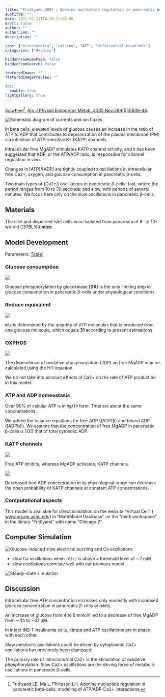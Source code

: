 ```yaml
---
title: "Fridlyand 2005 : Adenine nucleotide regulation in pancreatic beta-cells: modeling of ATP/ADP-Ca2+ interactions"
subtitle: ""
date: 2021-07-21T14:29:11+08:00
draft: false
author: ""
authorLink: ""
description: ""

tags: ["mitochondria", "calcium", "ATP", "differential equations"]
categories: ["Reading"]

hiddenFromHomePage: false
hiddenFromSearch: false

featuredImage: ""
featuredImagePreview: ""

toc:
  enable: true
lightgallery: true
---
```


[Sciwheel](https://sciwheel.com/work/#/items/8283971)[^Fridlyand2005], [Am J Physiol Endocrinol Metab. 2005 Nov;289(5):E839-48](https://journals.physiology.org/doi/full/10.1152/ajpendo.00595.2004).

[^Fridlyand2005]: Fridlyand LE, Ma L, Philipson LH. Adenine nucleotide regulation in pancreatic beta-cells: modeling of ATP/ADP-Ca2+ interactions.

<!--more-->

![](https://journals.physiology.org/cms/10.1152/ajpendo.00595.2004/asset/images/large/zh10110543410001.jpeg "Schematic diagram of currents and ion fluxes")

In beta cells, elevated levels of glucose causes an increase in the ratio of ATP to ADP that contributes to depolarization of the plasma membrane (PM) via inhibition of ATP-sensitive K+ (KATP) channels.

Intracellular free MgADP stimulates KATP channel activity, and it has been suggested that ADP, or the ATP/ADP ratio, is responsible for channel regulation in vivo.

Changes in [ATP]/[ADP] are tightly coupled to oscillations in intracellular free Ca2+, oxygen, and glucose consumption in pancreatic β-cells.

Two main types of [Ca2+]i oscillations in pancreatic β-cells: fast, where the period ranges from 10 to 30 seconds; and slow, with periods of several minutes. We focus here only on the slow oscillations in pancreatic β-cells.

## Materials

The islet and dispersed islet cells were isolated from pancreata of 8- to 10-wk-old C57BL/6J **mice**.

## Model Development

Parameters: [Table1](https://journals.physiology.org/doi/full/10.1152/ajpendo.00595.2004#T1)

### Glucose consumption

![](https://journals.physiology.org/na101/home/literatum/publisher/physio/journals/content/ajpendo/2005/ajpendo.2005.289.issue-5/ajpendo.00595.2004/production/images/eqs/eq-00001.gif)

Glucose phosphorylation by glucokinase (**GK**) is the only limiting step in glucose consumption in pancreatic β-cells under physiological conditions.

### Reduce equivalent

![](https://journals.physiology.org/na101/home/literatum/publisher/physio/journals/content/ajpendo/2005/ajpendo.2005.289.issue-5/ajpendo.00595.2004/production/images/eqs/eq-00002.gif)

`KRe` is determined by the quantity of ATP molecules that is produced from one glucose molecule, which equals **31** according to present estimations.

### OXPHOS

![](https://journals.physiology.org/na101/home/literatum/publisher/physio/journals/content/ajpendo/2005/ajpendo.2005.289.issue-5/ajpendo.00595.2004/production/images/eqs/eq-00003.gif)

The dependence of oxidative phosphorylation (JOP) on free MgADP may be calculated using the Hill equation.

We do not take into account effects of Ca2+ on the rate of ATP production in this model.

### ATP and ADP homeostasis

Over 90% of cellular ATP is in `MgATP` form. Thus are about the same concnetrations.

We added the balance equations for free ADP ([ADPf]i) and bound ADP ([ADPb]i). We assume that the concentration of free MgADP in pancreatic β-cells is 1/20 that of total cytosolic ADP.

### KATP channels

![](https://journals.physiology.org/na101/home/literatum/publisher/physio/journals/content/ajpendo/2005/ajpendo.2005.289.issue-5/ajpendo.00595.2004/production/images/eqs/eq-00007.gif)

Free ATP inhibits, whereas MgADP activates, KATP channels.

![](https://journals.physiology.org/cms/10.1152/ajpendo.00595.2004/asset/images/large/zh10110543410002.jpeg)


Decreased free ADP concentration in its physiological range can decrease the open probability of KATP channels at constant ATP concentrations.

### Computational aspects

This model is available for direct simulation on the website “Virtual Cell” ( www.nrcam.uchc.edu) in “MathModel Database” on the “math workspace” in the library “Fridlyand” with name “Chicago.2”.

## Computer Simulation

![](https://journals.physiology.org/cms/10.1152/ajpendo.00595.2004/asset/images/large/zh10110543410004.jpeg "Glucose-induced slow electrical bursting and Ca oscillations")

- slow Ca oscillations when `[Glc]` is above a threshold level of ∼7 mM
- slow oscillations correlate well with our previous model

![](https://journals.physiology.org/cms/10.1152/ajpendo.00595.2004/asset/images/large/zh10110543410005.jpeg "Steady-state simulation")

## Discussion

Intracellular free ATP concentration increases only modestly with increased glucose concentration in pancreatic β-cells or islets.

An increase of glucose from 4 to 8 mmol/l led to a decrease of free MgADP from ∼44 to ∼31 μM.

In intact INS-1 insulinoma cells, citrate and ATP oscillations are in phase with each other.

Slow metabolic oscillations could be driven by cytoplasmic Ca2+ oscillations has previously been dismissed.

The primary role of mitochondrial Ca2+ is the stimulation of oxidative phosphorylation. Slow Ca2+ oscillations are the driving force of metabolic oscillations in pancreatic β-cells.
